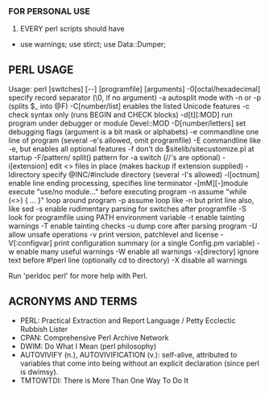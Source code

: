 ### FOR PERSONAL USE

1. EVERY perl scripts should have
- use warnings; use stirct; use Data::Dumper;
## PERL USAGE
Usage: perl [switches] [--] [programfile] [arguments]
  -0[octal/hexadecimal] specify record separator (\0, if no argument)
  -a                    autosplit mode with -n or -p (splits $_ into @F)
  -C[number/list]       enables the listed Unicode features
  -c                    check syntax only (runs BEGIN and CHECK blocks)
  -d[t][:MOD]           run program under debugger or module Devel::MOD
  -D[number/letters]    set debugging flags (argument is a bit mask or alphabets)
  -e commandline        one line of program (several -e's allowed, omit programfile)
  -E commandline        like -e, but enables all optional features
  -f                    don't do $sitelib/sitecustomize.pl at startup
  -F/pattern/           split() pattern for -a switch (//'s are optional)
  -i[extension]         edit <> files in place (makes backup if extension supplied)
  -Idirectory           specify @INC/#include directory (several -I's allowed)
  -l[octnum]            enable line ending processing, specifies line terminator
  -[mM][-]module        execute "use/no module..." before executing program
  -n                    assume "while (<>) { ... }" loop around program
  -p                    assume loop like -n but print line also, like sed
  -s                    enable rudimentary parsing for switches after programfile
  -S                    look for programfile using PATH environment variable
  -t                    enable tainting warnings
  -T                    enable tainting checks
  -u                    dump core after parsing program
  -U                    allow unsafe operations
  -v                    print version, patchlevel and license
  -V[:configvar]        print configuration summary (or a single Config.pm variable)
  -w                    enable many useful warnings
  -W                    enable all warnings
  -x[directory]         ignore text before #!perl line (optionally cd to directory)
  -X                    disable all warnings
  
Run 'perldoc perl' for more help with Perl.
## ACRONYMS AND TERMS
- PERL: Practical Extraction and Report Language / Petty Ecclectic Rubbish Lister
- CPAN: Comprehensive Perl Archive Network
- DWIM: Do What I Mean (perl philosophy)
- AUTOVIVIFY (n.), AUTOVIVIFICATION (v.): self-alive, attributed to variables that come into being without an explicit declaration (since perl is dwimsy). 
- TMTOWTDI: There is More Than One Way To Do It
